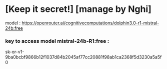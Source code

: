# [Keep it secret!] [manage by Nghi]
model : https://openrouter.ai/cognitivecomputations/dolphin3.0-r1-mistral-24b:free
### key to access model mistral-24b-R1:free : 
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
